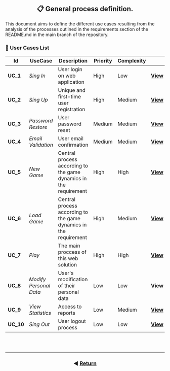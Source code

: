 <h2 align=center>📋 General process definition.</h2>
This document aims to define the different use cases resulting from the analysis of the processes outlined in the requirements section of the README.md in the main branch of the repository.

<br>

### 📑 User Cases List

|Id|UseCase|Description|Priority|Complexity||
|--|-------|-----------|--------|----------|-|
|**UC_1**|*Sing In*|User login on web application|High|Low|**[View](./redesign/useCases/UC_1.md)**|
|**UC_2**|*Sing Up*|Unique and first-time user registration|High|Medium|**[View](./redesign/useCases/UC_2.md)**|
|**UC_3**|*Password Restore*|User password reset|Medium|Medium|**[View](./redesign/useCases/UC_3.md)**|
|**UC_4**|*Email Validation*|User email confirmation|Medium|Medium|**[View](./redesign/useCases/UC_4.md)**|
|**UC_5**|*New Game*|Central process according to the game dynamics in the requirement|High|High|**[View](./redesign/useCases/UC_5.md)**|
|**UC_6**|*Load Game*|Central process according to the game dynamics in the requirement|High|Medium|**[View](./redesign/useCases/UC_6.md)**|
|**UC_7**|*Play*|The main proccess of this web solution|High|High|**[View](./redesign/useCases/UC_7.md)**|
|**UC_8**|*Modify Personal Data*|User's modification of their personal data|Low|Low|**[View](./redesign/useCases/UC_8.md)**|
|**UC_9**|*View Statistics*|Access to reports|Low|Medium|**[View](./redesign/useCases/UC_9.md)**|
|**UC_10**|*Sing Out*|User logout process|Low|Low|**[View](./redesign/useCases/UC_10.md)**|

<br><br>

<footer align="center">
    <hr>

### ◀️ [Return](../../README.md)

</footer>